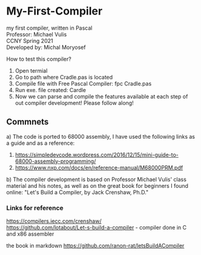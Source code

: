 # My-First-Compiler
 my first compiler, written in Pascal<br />
 Professor: Michael Vulis <br />
 CCNY Spring 2021<br />
 Developed by: Michal Moryosef<br />


How to test this compiler? 

1. Open termial
2. Go to path where Cradle.pas is located
3. Compile file with Free Pascal Compiler: fpc Cradle.pas
4. Run exe. file created: Cardle
5. Now we can parse and compile the features available at each step of out compiler development! Please follow along!


## Commnets
a) The code is ported to 68000 assembly, I have used the following links as a guide and as a reference:
 1. https://simpledevcode.wordpress.com/2016/12/15/mini-guide-to-68000-assembly-programming/
 2. https://www.nxp.com/docs/en/reference-manual/M68000PRM.pdf

b) The compiler development is based on Professor Michael Vulis' class material and his notes, as well as on the great book for beginners I found online:
"Let's Build a Compiler, by Jack Crenshaw, Ph.D."

### Links for reference
https://compilers.iecc.com/crenshaw/ <br /> https://github.com/lotabout/Let-s-build-a-compiler - compiler done in C and x86 assembler

the book in markdown
https://github.com/ranon-rat/letsBuildACompiler
